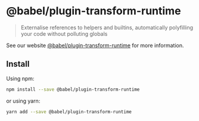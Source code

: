 # @babel/plugin-transform-runtime

> Externalise references to helpers and builtins, automatically polyfilling your code without polluting globals

See our website [@babel/plugin-transform-runtime](https://new.babeljs.io/docs/en/next/babel-plugin-transform-runtime.html) for more information.

## Install

Using npm:

```sh
npm install --save @babel/plugin-transform-runtime
```

or using yarn:

```sh
yarn add --save @babel/plugin-transform-runtime
```
